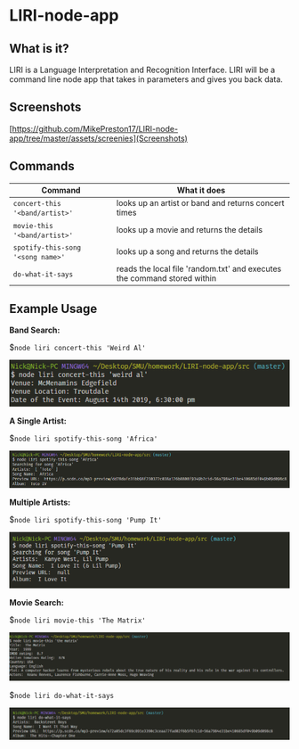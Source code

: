 # LIRI-node-app
## What is it?
LIRI is a Language Interpretation and Recognition Interface. LIRI will be a command line node app that takes in parameters and gives you back data.

## Screenshots
[https://github.com/MikePreston17/LIRI-node-app/tree/master/assets/screenies](Screenshots)

## Commands

Command | What it does
------------- | ------------
`concert-this '<band/artist>'` |  looks up an artist or band and returns concert times
`movie-this '<band/artist>'` |  looks up a movie and returns the details
`spotify-this-song '<song name>'` |  looks up a song and returns the details
`do-what-it-says` |  reads the local file 'random.txt' and executes the command stored within

## Example Usage

**Band Search:**

$```node liri concert-this 'Weird Al' ```

![Band Search](https://github.com/MikePreston17/LIRI-node-app/blob/master/assets/screenies/band-search.png)

**A Single Artist:**

$```node liri spotify-this-song 'Africa' ```

![Single Artists](https://github.com/MikePreston17/LIRI-node-app/blob/master/assets/screenies/spotify-search.png)

**Multiple Artists:**

$```node liri spotify-this-song 'Pump It' ```

![Multiple Artists](https://github.com/MikePreston17/LIRI-node-app/blob/master/assets/screenies/spotify-search_2.png)

**Movie Search:**

$```node liri movie-this 'The Matrix' ```

![Movie](https://github.com/MikePreston17/LIRI-node-app/blob/master/assets/screenies/movie-search.png)

$`node liri do-what-it-says`

![Random Command](https://github.com/MikePreston17/LIRI-node-app/blob/master/assets/screenies/do-what-it-says.png)



